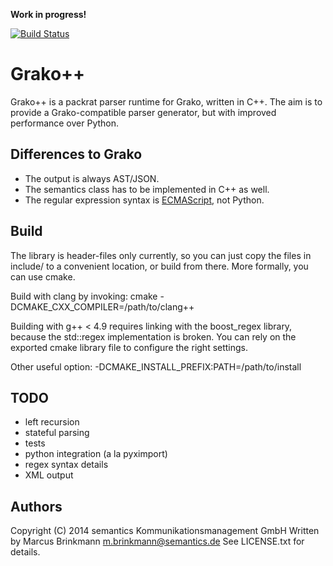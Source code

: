 **Work in progress!**

[![Build Status](https://travis-ci.org/lambdafu/grakopp.png)](https://travis-ci.org/lambdafu/grakopp)

Grako++
=======

Grako++ is a packrat parser runtime for Grako, written in C++.  The
aim is to provide a Grako-compatible parser generator, but with
improved performance over Python.


Differences to Grako
--------------------

* The output is always AST/JSON.
* The semantics class has to be implemented in C++ as well.
* The regular expression syntax is [ECMAScript](http://www.cplusplus.com/reference/regex/ECMAScript/), not Python.


Build
-----

The library is header-files only currently, so you can just copy the
files in include/ to a convenient location, or build from there.  More
formally, you can use cmake.

Build with clang by invoking: cmake -DCMAKE_CXX_COMPILER=/path/to/clang++

Building with g++ < 4.9 requires linking with the boost_regex library,
because the std::regex implementation is broken.  You can rely on the
exported cmake library file to configure the right settings.

Other useful option: -DCMAKE_INSTALL_PREFIX:PATH=/path/to/install


TODO
----

* left recursion
* stateful parsing
* tests
* python integration (a la pyximport)
* regex syntax details
* XML output


Authors
-------

Copyright (C) 2014 semantics Kommunikationsmanagement GmbH
Written by Marcus Brinkmann <m.brinkmann@semantics.de>
See LICENSE.txt for details.
